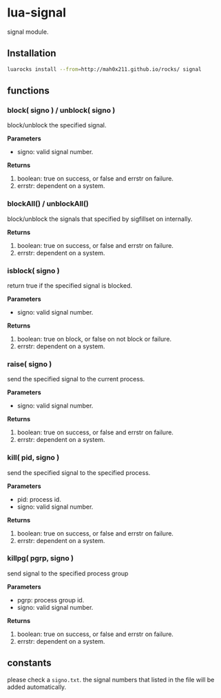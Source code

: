 # lua-signal

signal module.

## Installation

```sh
luarocks install --from=http://mah0x211.github.io/rocks/ signal
```


## functions

### block( signo ) / unblock( signo )
block/unblock the specified signal.

**Parameters**

- signo: valid signal number.

**Returns**

1. boolean: true on success, or false and errstr on failure.
2. errstr: dependent on a system.


### blockAll() / unblockAll()
block/unblock the signals that specified by sigfillset on internally.

**Returns**

1. boolean: true on success, or false and errstr on failure.
2. errstr: dependent on a system.


### isblock( signo )
return true if the specified signal is blocked.

**Parameters**

- signo: valid signal number.

**Returns**

1. boolean: true on block, or false on not block or failure.
2. errstr: dependent on a system.


### raise( signo )
send the specified signal to the current process.

**Parameters**

- signo: valid signal number.

**Returns**

1. boolean: true on success, or false and errstr on failure.
2. errstr: dependent on a system.


### kill( pid, signo )

send the specified signal to the specified process.

**Parameters**

- pid: process id.
- signo: valid signal number.

**Returns**

1. boolean: true on success, or false and errstr on failure.
2. errstr: dependent on a system.


### killpg( pgrp, signo )

send signal to the specified process group

**Parameters**

- pgrp: process group id.
- signo: valid signal number.

**Returns**

1. boolean: true on success, or false and errstr on failure.
2. errstr: dependent on a system.



## constants

please check a `signo.txt`.
the signal numbers that listed in the file will be added automatically.
